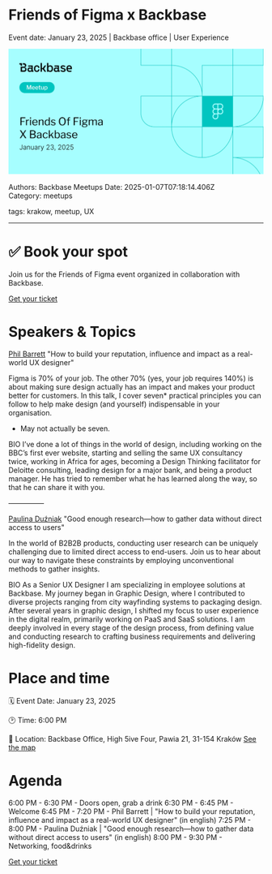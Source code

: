 # Friends of Figma x Backbase

Event date: January 23, 2025 | Backbase office | User Experience

![](assets/placeholder.webp)

Authors: Backbase Meetups
Date: 2025-01-07T07:18:14.406Z  
Category: meetups

tags: krakow, meetup, UX
 
--- 

# ✅ Book your spot

Join us for the Friends of Figma event organized in collaboration with Backbase.

[Get your ticket](http://www.friends.figma.com/krakow/)

# Speakers & Topics

[Phil Barrett](https://www.linkedin.com/in/philbuk/)
"How to build your reputation, influence and impact as a real-world UX designer"

Figma is 70% of your job. The other 70% (yes, your job requires 140%) is about making sure design actually has an impact and makes your product better for customers. In this talk, I cover  seven* practical principles you can follow to help make design (and yourself) indispensable in your organisation.
* May not actually be seven.

BIO
I’ve done a lot of things in the world of design, including working on the BBC’s first ever website, starting and selling the same UX consultancy twice, working in Africa for ages, becoming a Design Thinking facilitator for Deloitte consulting, leading design for a major bank, and being a product manager. He has tried to remember what he has learned along the way, so that he can share it with you.

—————

[Paulina Duźniak](https://pl.linkedin.com/in/paulina-duzniak/pl)
"Good enough research—how to gather data without direct access to users"


<!-- vale off -->
In the world of B2B2B products, conducting user research can be uniquely challenging due to limited direct access to end-users. Join us to hear about our way to navigate these constraints by employing unconventional methods to gather insights.
<!-- vale on -->
BIO
As a Senior UX Designer I am specializing in employee solutions at Backbase. My journey began in Graphic Design, where I contributed to diverse projects ranging from city wayfinding systems to packaging design. After several years in graphic design, I shifted my focus to user experience in the digital realm, primarily working on PaaS and SaaS solutions. I am deeply involved in every stage of the design process, from defining value and conducting research to crafting business requirements and delivering high-fidelity design.

# Place and time

🗓️ Event Date: January 23, 2025

🕑 Time: 6:00  PM

📍 Location: Backbase Office, High 5ive Four, Pawia 21, 31-154 Kraków
[See the map](https://maps.app.goo.gl/UWpwQ9zNaJBxPLEV9)

# Agenda

6:00 PM - 6:30 PM - Doors open, grab a drink
6:30 PM - 6:45 PM - Welcome
6:45 PM - 7:20 PM - Phil Barrett | "How to build your reputation, influence and impact as a real-world UX designer" (in english)
7:25 PM - 8:00 PM - Paulina Duźniak | "Good enough research—how to gather data without direct access to users" (in english)
8:00 PM - 9:30 PM - Networking, food&drinks

[Get your ticket](http://www.friends.figma.com/krakow/)
